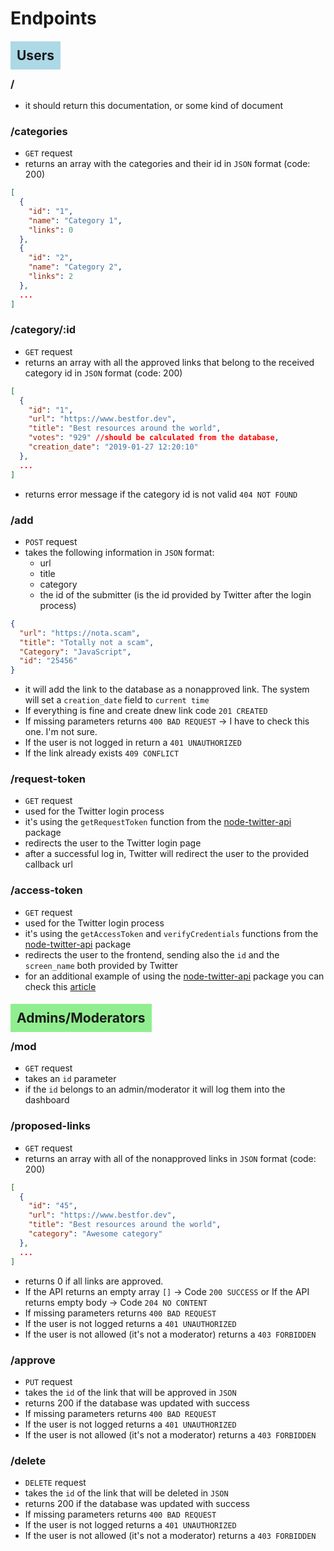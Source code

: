 # Endpoints

## <span style="background-color:lightblue; padding: 10px">Users</span>

### / 
  - it should return this documentation, or some kind of document

### /categories
  - `GET` request
  - returns an array with the categories and their id in `JSON` format (code: 200)
  ```json
  [
    {
      "id": "1",
      "name": "Category 1",
      "links": 0
    },
    {
      "id": "2",
      "name": "Category 2",
      "links": 2
    },
    ...
  ]
  ```

### /category/:id
  - `GET` request
  - returns an array with all the approved links that belong to the received category id in `JSON` format (code: 200)
  ```json  
  [
    {
      "id": "1",
      "url": "https://www.bestfor.dev",
      "title": "Best resources around the world",
      "votes": "929" //should be calculated from the database,
      "creation_date": "2019-01-27 12:20:10"
    },
    ...
  ]  
  ```
- returns error message if the category id is not valid `404 NOT FOUND`

### /add
  - `POST` request
  - takes the following information in `JSON` format:
    - url
    - title
    - category
    - the id of the submitter (is the id provided by Twitter after the login process)
  ```JSON
  {
    "url": "https://nota.scam",
    "title": "Totally not a scam",
    "Category": "JavaScript",
    "id": "25456"
  }
  ```
  - it will add the link to the database as a nonapproved link. The system will set a `creation_date` field to `current time` 
  - If everything is fine and create dnew link code `201 CREATED`
  - If missing parameters returns `400 BAD REQUEST` -> I have to check this one. I'm not sure.
  - If the user is not logged in return a `401 UNAUTHORIZED`
  - If the link already exists `409 CONFLICT` 

### /request-token
  - `GET` request
  - used for the Twitter login process
  - it's using the `getRequestToken` function from the [node-twitter-api](https://www.npmjs.com/package/node-twitter-api) package
  - redirects the user to the Twitter login page
  - after a successful log in, Twitter will redirect the user to the provided callback url

### /access-token
  - `GET` request
  - used for the Twitter login process
  - it's using the `getAccessToken` and `verifyCredentials` functions from the [node-twitter-api](https://www.npmjs.com/package/node-twitter-api) package
  - redirects the user to the frontend, sending also the `id` and the `screen_name` both provided by Twitter
  - for an additional example of using the [node-twitter-api](https://www.npmjs.com/package/node-twitter-api) package you can check this [article](https://www.codementor.io/chrisharrington/how-to-implement-twitter-sign-expressjs-oauth-du107vbhy)
  
## <span style="background-color:lightgreen; padding: 10px">Admins/Moderators</span>

### /mod
  - `GET` request
  - takes an `id` parameter
  - if the `id` belongs to an admin/moderator it will log them into the dashboard

### /proposed-links
  - `GET` request
  - returns an array with all of the nonapproved links in `JSON` format (code: 200)
  ```json
  [
    {
      "id": "45",
      "url": "https://www.bestfor.dev",
      "title": "Best resources around the world",
      "category": "Awesome category"
    },
    ...
  ]
  ```
  - returns 0 if all links are approved. 
  - If the API returns an empty array ```[]``` -> Code `200 SUCCESS` or If the API returns empty body -> Code `204 NO CONTENT`
  - If missing parameters returns `400 BAD REQUEST`
  - If the user is not logged returns a `401 UNAUTHORIZED`
  - If the user is not allowed (it's not a moderator) returns a `403 FORBIDDEN` 

### /approve
  - `PUT` request
  - takes the `id` of the link that will be approved in `JSON`
  - returns 200 if the database was updated with success
  - If missing parameters returns `400 BAD REQUEST`
  - If the user is not logged returns a `401 UNAUTHORIZED`
  - If the user is not allowed (it's not a moderator) returns a `403 FORBIDDEN` 

### /delete
  - `DELETE` request
  - takes the `id` of the link that will be deleted in `JSON`
  - returns 200 if the database was updated with success
  - If missing parameters returns `400 BAD REQUEST`
  - If the user is not logged returns a `401 UNAUTHORIZED`
  - If the user is not allowed (it's not a moderator) returns a `403 FORBIDDEN`
